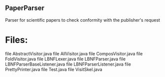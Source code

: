 ## PaperParser
Parser for scientific papers to check conformity with the publisher's request

# Files:
file AbstractVisitor.java
file AllVisitor.java
file ComposVisitor.java
file FoldVisitor.java
file LBNFLexer.java
file LBNFParser.java
file LBNFParserBaseListener.java
file LBNFParserListener.java
file PrettyPrinter.java
file Test.java
file VisitSkel.java


